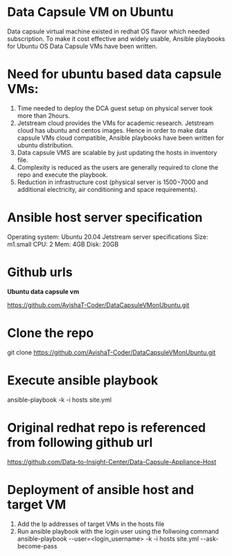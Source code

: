 # Data Capsule VM on Ubuntu

Data capsule virtual machine existed in redhat OS flavor which needed subscription. To make it cost effective and widely usable, Ansible playbooks for Ubuntu OS Data Capsule VMs have been written.

# Need for ubuntu based data capsule VMs:

1. Time needed to deploy the DCA guest setup on physical server took more than 2hours.
2. Jetstream cloud provides the VMs for academic research. Jetstream cloud has ubuntu and centos images. Hence in order to make data capsule VMs cloud compatible, Ansible playbooks have been written for ubuntu distribution.
3. Data capsule VMS are scalable by just updating the hosts in inventory file.
4. Complexity is reduced as the users are generally required to clone the repo and execute the playbook.
5. Reduction in infrastructure cost (physical server is $1500 -$7000 and additional electricity, air conditioning and space requirements).

# Ansible host server specification

Operating system: Ubuntu 20.04
Jetstream server specifications
Size: m1.small
CPU: 2
Mem: 4GB
Disk: 20GB

# Github urls

**Ubuntu data capsule vm**

https://github.com/AyishaT-Coder/DataCapsuleVMonUbuntu.git

# Clone the repo

git clone https://github.com/AyishaT-Coder/DataCapsuleVMonUbuntu.git

# Execute ansible playbook

ansible-playbook -k -i hosts site.yml 

# Original redhat repo is referenced from following github url

https://github.com/Data-to-Insight-Center/Data-Capsule-Appliance-Host

# Deployment of ansible host and target VM

1. Add the Ip addresses of target VMs in the hosts file
2. Run ansible playbook with the login user using the follwoing command
   ansible-playbook --user=<login_username> -k -i hosts site.yml --ask-become-pass
